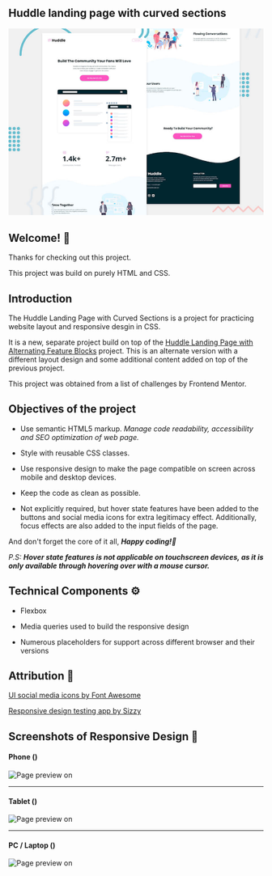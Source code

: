## Huddle landing page with curved sections

![Header/intro section for the Huddle landing page with curved sections](./design/desktop-preview.jpg)

## Welcome! 👋

Thanks for checking out this project.

This project was build on purely HTML and CSS.

## Introduction

The Huddle Landing Page with Curved Sections is a project for practicing website layout and responsive desgin in CSS.

It is a new, separate project build on top of the [Huddle Landing Page with Alternating Feature Blocks](https://github.com/BernStrom/Huddle-Landing-Page-with-Alternating-Feature-Blocks/ "Huddle Landing Page with Alternating Feature Blocks") project. This is an alternate version with a different layout design and some additional content added on top of the previous project.

This project was obtained from a list of challenges by Frontend Mentor.

## Objectives of the project

* Use semantic HTML5 markup. *Manage code readability, accessibility and SEO optimization of web page.*

* Style with reusable CSS classes. 

* Use responsive design to make the page compatible on screen across mobile and desktop devices.

* Keep the code as clean as possible.

* Not explicitly required, but hover state features have been added to the buttons and social media icons for extra legitimacy effect. Additionally, focus effects are also added to the input fields of the page.

And don't forget the core of it all, _**Happy coding!🚀**_

_P.S:_ _**Hover state features is not applicable on touchscreen devices, as it is only available through hovering over with a mouse cursor.**_

## Technical Components :gear:

* Flexbox

* Media queries used to build the responsive design

* Numerous placeholders for support across different browser and their versions

## Attribution :bookmark:

[UI social media icons by Font Awesome](https://fontawesome.com/ "Font Awesome")

[Responsive design testing app by Sizzy](https://a.paddle.com/v2/click/49831/114619?link=1947/ "Sizzy.co")

## Screenshots of Responsive Design :camera_flash:

#### Phone ()
![Page preview on](./screenshots/)
<hr />

#### Tablet ()
![Page preview on](./screenshots/)
<hr />

#### PC / Laptop ()
![Page preview on](./screenshots/)
